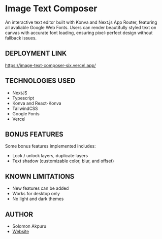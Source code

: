 # Image Text Composer

An interactive text editor built with Konva and Next.js App Router, featuring all avaliable Google Web Fonts. Users can render beautifully styled text on canvas with accurate font loading, ensuring pixel-perfect design without fallback issues.

## DEPLOYMENT LINK
https://image-text-composer-six.vercel.app/

## TECHNOLOGIES USED
- NextJS
- Typescript
- Konva and React-Konva
- TailwindCSS
- Google Fonts
- Vercel

## BONUS FEATURES
Some bonus features implemented includes:
- Lock / unlock layers, duplicate layers
- Text shadow (customizable color, blur, and offset)

## KNOWN LIMITATIONS
- New features can be added
- Works for desktop only
- No light and dark themes


## AUTHOR
- Solomon Akpuru
- [Website]("https://solobarine.netlify.app")
